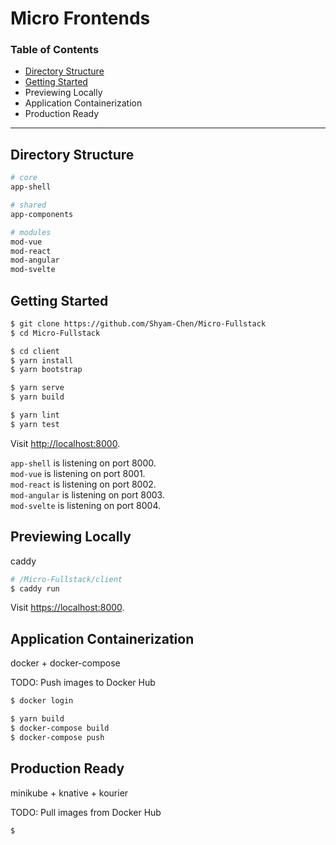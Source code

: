 # Micro Frontends

### Table of Contents

- [Directory Structure](#directory-structure)
- [Getting Started](#getting-started)
- Previewing Locally
- Application Containerization
- Production Ready

---

## Directory Structure

```sh
# core
app-shell

# shared
app-components

# modules
mod-vue
mod-react
mod-angular
mod-svelte
```

## Getting Started

```sh
$ git clone https://github.com/Shyam-Chen/Micro-Fullstack
$ cd Micro-Fullstack

$ cd client
$ yarn install
$ yarn bootstrap

$ yarn serve
$ yarn build

$ yarn lint
$ yarn test
```

Visit [http://localhost:8000](http://localhost:8000).

`app-shell` is listening on port 8000.<br>
`mod-vue` is listening on port 8001.<br>
`mod-react` is listening on port 8002.<br>
`mod-angular` is listening on port 8003.<br>
`mod-svelte` is listening on port 8004.

## Previewing Locally

caddy

```sh
# /Micro-Fullstack/client
$ caddy run
```

Visit [https://localhost:8000](https://localhost:8000).

## Application Containerization

docker + docker-compose

TODO: Push images to Docker Hub

```sh
$ docker login
```

```sh
$ yarn build
$ docker-compose build
$ docker-compose push
```

## Production Ready

minikube + knative + kourier

TODO: Pull images from Docker Hub

```sh
$
```
